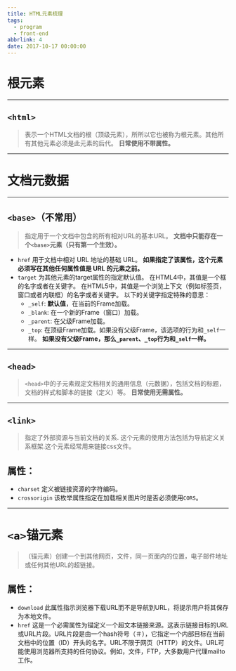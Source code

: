 ```yaml
---
title: HTML元素梳理
tags:
  - program
  - front-end
abbrlink: 4
date: 2017-10-17 00:00:00
---
```

# **根元素**
---
## `<html>`
>表示一个HTML文档的根（顶级元素），所所以它也被称为根元素。其他所有其他元素必须是此元素的后代。
**日常使用不带属性。**

---
# **文档元数据**
___
## `<base>`（不常用）
>指定用于一个文档中包含的所有相对URL的基本URL。
**文档中只能存在一个`<base>`元素（只有第一个生效）。**
* `href`
用于文档中相对 URL 地址的基础 URL。
**如果指定了该属性，这个元素必须写在其他任何属性值是 URL 的元素之前。**
* `target`
为其他元素的target属性的指定默认值。
在HTML4中，其值是一个框的名字或者在关键字。
在HTML5中，其值是一个浏览上下文（例如标签页，窗口或者内联框）的名字或者关键字。
以下的关键字指定特殊的意思：
  * `_self`: **默认值**，在当前的Frame加载。
  * `_blank`: 在一个新的Frame（窗口）加载。
  * `_parent`: 在父级Frame加载。
  * `_top`: 在顶级Frame加载。如果没有父级Frame，该选项的行为和`_self`一样。
    **如果没有父级Frame，那么`_parent`、`_top`行为和`_self`一样。**  

---
## `<head>`
> `<head>`中的子元素规定文档相关的通用信息（元数据），包括文档的标题，文档的样式和脚本的链接（定义）等。
**日常使用无需属性。**

---
## `<link>`
>指定了外部资源与当前文档的关系. 这个元素的使用方法包括为导航定义关系框架.这个元素经常用来链接css文件。
## 属性：
* `charset`
定义被链接资源的字符编码。
* `crossorigin`
该枚举属性指定在加载相关图片时是否必须使用`CORS`。

---
# `<a>`锚元素  
>（锚元素）创建一个到其他网页，文件，同一页面内的位置，电子邮件地址或任何其他URL的超链接。  
## 属性：
* `download`
此属性指示浏览器下载URL而不是导航到URL，将提示用户将其保存为本地文件。
* `href`
这是一个必需属性为锚定义一个超文本链接来源。这表示链接目标的URL或URL片段。URL片段是由一个hash符号（＃），它指定一个内部目标在当前文档中的位置（ID）开头的名字。URL不限于网页（HTTP）的文件。URL可能使用浏览器所支持的任何协议。例如，文件，FTP，大多数用户代理mailto工作。

